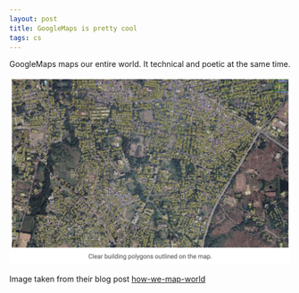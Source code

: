 ```yaml
---
layout: post
title: GoogleMaps is pretty cool
tags: cs
---
```


GoogleMaps maps our entire world. It technical and poetic at the same time.

![](/assets/googlemaps.png)

Image taken from their blog post [how-we-map-world](https://blog.google/products/maps/google-maps-101-how-we-map-world/)